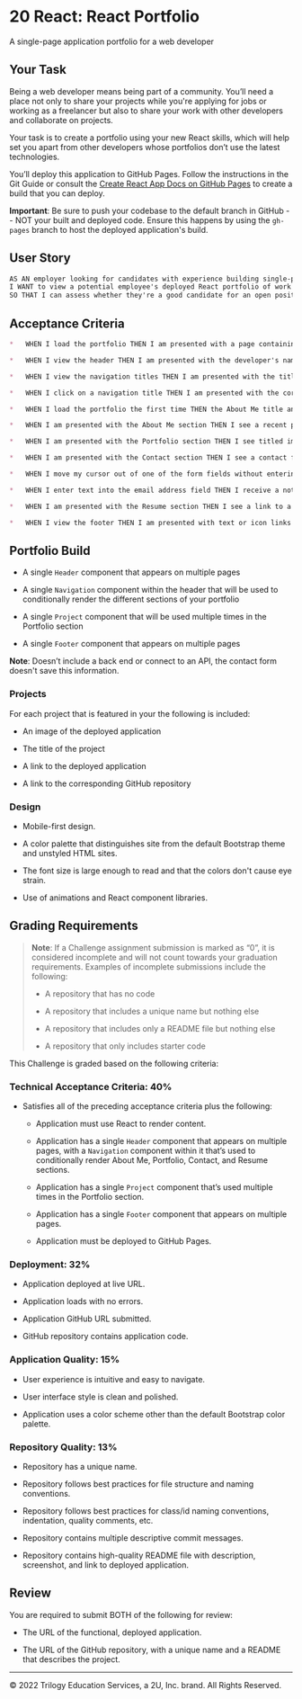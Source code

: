 # 20 React: React Portfolio
A  single-page application portfolio for a web developer

## Your Task

Being a web developer means being part of a community. You’ll need a place not only to share your projects while you're applying for jobs or working as a freelancer but also to share your work with other developers and collaborate on projects.

Your task is to create a portfolio using your new React skills, which will help set you apart from other developers whose portfolios don’t use the latest technologies. 

You’ll deploy this application to GitHub Pages. Follow the instructions in the Git Guide or consult the [Create React App Docs on GitHub Pages](https://create-react-app.dev/docs/deployment/#github-pages) to create a build that you can deploy.

**Important**: Be sure to push your codebase to the default branch in GitHub -- NOT your built and deployed code. Ensure this happens by using the `gh-pages` branch to host the deployed application's build.

## User Story

```md
AS AN employer looking for candidates with experience building single-page applications
I WANT to view a potential employee's deployed React portfolio of work samples
SO THAT I can assess whether they're a good candidate for an open position
```

## Acceptance Criteria

```md
*   WHEN I load the portfolio THEN I am presented with a page containing a header, a section for content, and a footer

*   WHEN I view the header THEN I am presented with the developer's name and navigation with titles corresponding to different sections of the portfolio

*   WHEN I view the navigation titles THEN I am presented with the titles About Me, Portfolio, Contact, and Resume, and the title corresponding to the current section is highlighted

*   WHEN I click on a navigation title THEN I am presented with the corresponding section below the navigation without the page reloading and that title is highlighted

*   WHEN I load the portfolio the first time THEN the About Me title and section are selected by default

*   WHEN I am presented with the About Me section THEN I see a recent photo or avatar of the developer and a short bio about them

*   WHEN I am presented with the Portfolio section THEN I see titled images of six of the developer’s applications with links to both the deployed applications and the corresponding GitHub repositories

*   WHEN I am presented with the Contact section THEN I see a contact form with fields for a name, an email address, and a message

*   WHEN I move my cursor out of one of the form fields without entering text THEN I receive a notification that this field is required

*   WHEN I enter text into the email address field THEN I receive a notification if I have entered an invalid email address

*   WHEN I am presented with the Resume section THEN I see a link to a downloadable resume and a list of the developer’s proficiencies

*   WHEN I view the footer THEN I am presented with text or icon links to the developer’s GitHub and LinkedIn profiles, and their profile on a third platform (Stack Overflow, Twitter)
```

## Portfolio Build

* A single `Header` component that appears on multiple pages

* A single `Navigation` component within the header that will be used to conditionally render the different sections of your portfolio

* A single `Project` component that will be used multiple times in the Portfolio section

* A single `Footer` component that appears on multiple pages

**Note**: Doesn’t include a back end or connect to an API, the contact form doesn't save this information.

### Projects

For each project that is featured in your the following is included:

* An image of the deployed application 

* The title of the project

* A link to the deployed application

* A link to the corresponding GitHub repository

### Design

* Mobile-first design.

* A color palette that distinguishes site from the default Bootstrap theme and unstyled HTML sites.

* The font size is large enough to read and that the colors don't cause eye strain.

* Use of animations and React component libraries.

## Grading Requirements

> **Note**: If a Challenge assignment submission is marked as “0”, it is considered incomplete and will not count towards your graduation requirements. Examples of incomplete submissions include the following:
>
> * A repository that has no code
>
> * A repository that includes a unique name but nothing else
>
> * A repository that includes only a README file but nothing else
>
> * A repository that only includes starter code

This Challenge is graded based on the following criteria:

### Technical Acceptance Criteria: 40%

* Satisfies all of the preceding acceptance criteria plus the following:

    * Application must use React to render content.

    * Application has a single `Header` component that appears on multiple pages, with a `Navigation` component within it that’s used to conditionally render About Me, Portfolio, Contact, and Resume sections.

    * Application has a single `Project` component that’s used multiple times in the Portfolio section.

    * Application has a single `Footer` component that appears on multiple pages.

    * Application must be deployed to GitHub Pages.

### Deployment: 32%

* Application deployed at live URL.

* Application loads with no errors.

* Application GitHub URL submitted.

* GitHub repository contains application code.

### Application Quality: 15%

* User experience is intuitive and easy to navigate.

* User interface style is clean and polished.

* Application uses a color scheme other than the default Bootstrap color palette.

### Repository Quality: 13%

* Repository has a unique name.

* Repository follows best practices for file structure and naming conventions.

* Repository follows best practices for class/id naming conventions, indentation, quality comments, etc.

* Repository contains multiple descriptive commit messages.

* Repository contains high-quality README file with description, screenshot, and link to deployed application.

## Review

You are required to submit BOTH of the following for review:

* The URL of the functional, deployed application.

* The URL of the GitHub repository, with a unique name and a README that describes the project.

- - -
© 2022 Trilogy Education Services, a 2U, Inc. brand. All Rights Reserved.

